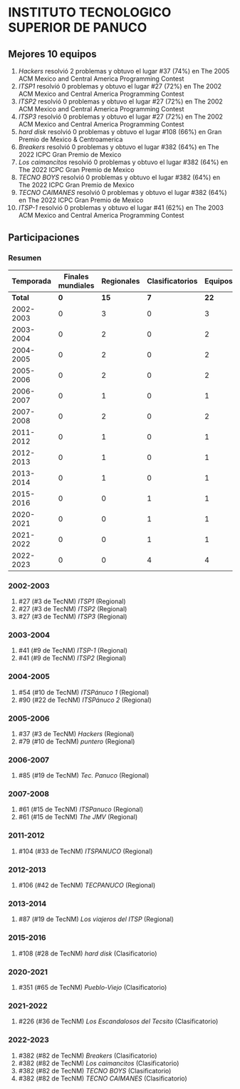 ---
---

# INSTITUTO TECNOLOGICO SUPERIOR DE PANUCO

## Mejores 10 equipos

1. _Hackers_ resolvió 2 problemas y obtuvo el lugar #37 (74%) en The 2005 ACM Mexico and Central America Programming Contest
1. _ITSP1_ resolvió 0 problemas y obtuvo el lugar #27 (72%) en The 2002 ACM Mexico and Central America Programming Contest
1. _ITSP2_ resolvió 0 problemas y obtuvo el lugar #27 (72%) en The 2002 ACM Mexico and Central America Programming Contest
1. _ITSP3_ resolvió 0 problemas y obtuvo el lugar #27 (72%) en The 2002 ACM Mexico and Central America Programming Contest
1. _hard disk_ resolvió 0 problemas y obtuvo el lugar #108 (66%) en Gran Premio de Mexico & Centroamerica
1. _Breakers_ resolvió 0 problemas y obtuvo el lugar #382 (64%) en The 2022 ICPC Gran Premio de Mexico
1. _Los caimancitos_ resolvió 0 problemas y obtuvo el lugar #382 (64%) en The 2022 ICPC Gran Premio de Mexico
1. _TECNO BOYS_ resolvió 0 problemas y obtuvo el lugar #382 (64%) en The 2022 ICPC Gran Premio de Mexico
1. _TECNO CAIMANES_ resolvió 0 problemas y obtuvo el lugar #382 (64%) en The 2022 ICPC Gran Premio de Mexico
1. _ITSP-1_ resolvió 0 problemas y obtuvo el lugar #41 (62%) en The 2003 ACM Mexico and Central America Programming Contest

## Participaciones

### Resumen

| Temporada | Finales mundiales | Regionales | Clasificatorios | Equipos |
| --- | --- | --- | --- | --- |
| **Total** | **0** | **15** | **7** | **22** |
| 2002-2003 | 0 | 3 | 0 | 3 |
| 2003-2004 | 0 | 2 | 0 | 2 |
| 2004-2005 | 0 | 2 | 0 | 2 |
| 2005-2006 | 0 | 2 | 0 | 2 |
| 2006-2007 | 0 | 1 | 0 | 1 |
| 2007-2008 | 0 | 2 | 0 | 2 |
| 2011-2012 | 0 | 1 | 0 | 1 |
| 2012-2013 | 0 | 1 | 0 | 1 |
| 2013-2014 | 0 | 1 | 0 | 1 |
| 2015-2016 | 0 | 0 | 1 | 1 |
| 2020-2021 | 0 | 0 | 1 | 1 |
| 2021-2022 | 0 | 0 | 1 | 1 |
| 2022-2023 | 0 | 0 | 4 | 4 |

### 2002-2003

1. #27 (#3 de TecNM) _ITSP1_ (Regional)
1. #27 (#3 de TecNM) _ITSP2_ (Regional)
1. #27 (#3 de TecNM) _ITSP3_ (Regional)

### 2003-2004

1. #41 (#9 de TecNM) _ITSP-1_ (Regional)
1. #41 (#9 de TecNM) _ITSP2_ (Regional)

### 2004-2005

1. #54 (#10 de TecNM) _ITSPánuco 1_ (Regional)
1. #90 (#22 de TecNM) _ITSPánuco 2_ (Regional)

### 2005-2006

1. #37 (#3 de TecNM) _Hackers_ (Regional)
1. #79 (#10 de TecNM) _puntero_ (Regional)

### 2006-2007

1. #85 (#19 de TecNM) _Tec. Panuco_ (Regional)

### 2007-2008

1. #61 (#15 de TecNM) _ITSPanuco_ (Regional)
1. #61 (#15 de TecNM) _The JMV_ (Regional)

### 2011-2012

1. #104 (#33 de TecNM) _ITSPANUCO_ (Regional)

### 2012-2013

1. #106 (#42 de TecNM) _TECPANUCO_ (Regional)

### 2013-2014

1. #87 (#19 de TecNM) _Los viajeros del ITSP_ (Regional)

### 2015-2016

1. #108 (#28 de TecNM) _hard disk_ (Clasificatorio)

### 2020-2021

1. #351 (#65 de TecNM) _Pueblo-Viejo_ (Clasificatorio)

### 2021-2022

1. #226 (#36 de TecNM) _Los Escandalosos del Tecsito_ (Clasificatorio)

### 2022-2023

1. #382 (#82 de TecNM) _Breakers_ (Clasificatorio)
1. #382 (#82 de TecNM) _Los caimancitos_ (Clasificatorio)
1. #382 (#82 de TecNM) _TECNO BOYS_ (Clasificatorio)
1. #382 (#82 de TecNM) _TECNO CAIMANES_ (Clasificatorio)




